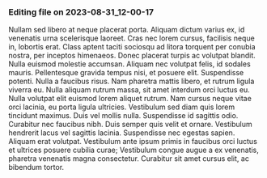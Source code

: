 

### Editing file on 2023-08-31_12-00-17

Nullam sed libero at neque placerat porta. Aliquam dictum varius ex, id venenatis urna scelerisque laoreet. Cras nec lorem cursus, facilisis neque in, lobortis erat. Class aptent taciti sociosqu ad litora torquent per conubia nostra, per inceptos himenaeos. Donec placerat turpis ac volutpat blandit. Nulla euismod molestie accumsan. Aliquam nec volutpat felis, id sodales mauris. Pellentesque gravida tempus nisi, et posuere elit. Suspendisse potenti. Nulla a faucibus risus. Nam pharetra mattis libero, et rutrum ligula viverra eu. Nulla aliquam rutrum massa, sit amet interdum orci luctus eu. Nulla volutpat elit euismod lorem aliquet rutrum. Nam cursus neque vitae orci lacinia, eu porta ligula ultricies. Vestibulum sed diam quis lorem tincidunt maximus. Duis vel mollis nulla.
Suspendisse id sagittis odio. Curabitur nec faucibus nibh. Duis semper quis velit et ornare. Vestibulum hendrerit lacus vel sagittis lacinia. Suspendisse nec egestas sapien. Aliquam erat volutpat. Vestibulum ante ipsum primis in faucibus orci luctus et ultrices posuere cubilia curae; Vestibulum congue augue a ex venenatis, pharetra venenatis magna consectetur. Curabitur sit amet cursus elit, ac bibendum tortor.


